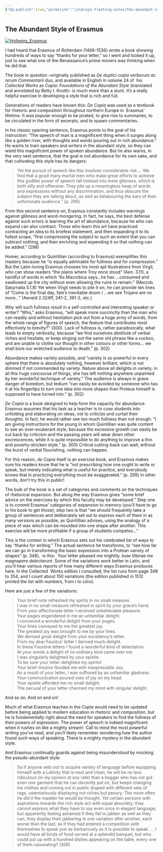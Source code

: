 ```yaml
---
{"dg-publish":true,"permalink":"/almraje-fleeting-notes/the-abundant-style-of-erasmus-the-scriptorium-daily/"}
---
```


## The Abundant Style of Erasmus

[![Holbeins_Erasmus](https://scriptoriumdaily.com/wp-content/uploads/2014/07/Holbeins_Erasmus.jpg)](https://scriptoriumdaily.com/wp-content/uploads/2014/07/Holbeins_Erasmus.jpg)

I had heard that Erasmus of Rotterdam (1466-1536) wrote a book showing hundreds of ways to say “thanks for your letter,” so I went and looked it up, just to see what one of the Renaissance’s prime movers was thinking when he did that.

The book in question –originally published as *De duplici copia verborum ac rerum Commentarii duo*, and available in English in volume 24 of  his *Collected Works* as *Copia: Foundations of the Abundant Style* (translated and annotated by Betty I. Knott)– is much more than a stunt. It’s a really helpful exercise in developing a style that is rich and full.

Generations of readers have known this: *De Copia* was used as a textbook for rhetoric and composition throughout northern Europe in  Erasmus’ lifetime. It was popular enough to be pirated, to give rise to summaries, to be circulated in the form of excerpts, and to spawn commentaries.

In his classic opening sentence, Erasmus points to the goal of his instruction: “The speech of man is a magnificent thing when it surges along like a golden river, with thoughts and words pouring out in rich abundance.” He wants to train speakers and writers in the abundant style, so they can wield this magnificent power of spoken abundance. But he also warns, in the very next sentence, that the goal is not abundance for its own sake, and that cultivating this style has its dangers:

> Yet the pursuit of speech like this involves considerable risk…. We find that a good many mortal men who make great efforts to achieve this godlike power of speech fall instead into mere glibness, which is both silly and offensive. They pile up a meaningless heap of words and expressions without any discrimination, and thus obscure the subject they are talking about, as well as belabouring the ears of their unfortunate audience.” (p. 295)

From this second sentence on, Erasmus constantly includes warnings against glibness and word-mongering. In fact, he says, the best defense against such errors is learning the art of abundance, because he who can expand can also contract. Those who learn this art have practiced contracting an idea to its briefest statement, and then expanding it to its fullest scope, “first compressing the subject to such an extent that you can subtract nothing, and then enriching and expending it so that nothing can be added.” (298)

Homer, according to Quintillian (according to Erasmus) exemplifies this mastery because he “is equally admirable for fullness and for compression.” But the Latin-loving Erasmus chooses his most apt illustrations from Virgil, who can show readers “the plains where Troy once stood” (Aen. 3.11), a handful of words in which “As Macrobius says…he has …consumed and swallowed up the city without even allowing the ruins to remain.” (Macrob. Saturnalia 5.1.8) Yet when Virgil needs to pile it on, he can provide ten lines of “Come is the final day, fate’s inevitable doom / …we see Trojans are no more…” (Aeneid 2.324ff, 241-2, 361-2, etc.) 

Why will such fullness result in a self-controlled and interesting speaker or writer? “Who,” asks Erasmus, “will speak more succinctly than the man who can readily and without hesitation pick out from a huge army of words, from the whole range of figures of speech, the feature that contributes most effectively to brevity?” (300)  Lack of fullness is, rather paradoxically, what leads to empty verbosity, because “we find ourselves destitute of verbal riches and hesitate, or keep singing out the same old phrase like a cuckoo, and are unable to clothe our thought in other colours or other forms… we shall bore our wretched audience to death.” (p. 302)

Abundance makes variety possible, and “variety is so powerful in every sphere that there is absolutely nothing, however brilliant, which is not dimmed if not commended by variety. Nature above all delights in variety; in all this huge concourse of things, she has left nothing anywhere unpainted by her wonderful technique of variety.” The audience is always in grave danger of boredom, but tedium “can easily be avoided by someone who has it at his fingertips to turn one idea into more shapes than Proteus himself is supposed to have turned into.” (p. 302)

*De Copia* is a book designed to help form the capacity for abundance. Erasmus assumes that his task as a teacher is to coax students into unfolding and elaborating on ideas, not to criticize and curtail their thoughts. In fact, he would rather see too much fullness than not enough: “I am giving instructions for the young in whom Quintillian was quite content to see an over-exuberant style, because the excessive growth can easily be cut back by criticism and the passing years will wear down other excrescences, while it is quite impossible to do anything to improve a thin and poverty-stricken style.” (p. 300) Critical cutting-back can wait; without the burst of verbal flourishing, nothing can happen.

For this reason, *de Copia* itself is an exercise book, and Erasmus makes sure his readers know that he is “not prescribing how one ought to write or speak, but merely indicating what is useful for practice, and everybody knows that in practicing everything must be exaggerated.” (p. 299) In other words, don’t try this in public!

The bulk of the book is a set of categories and comments on the techniques of rhetorical expansion. But along the way Erasmus gives “some brief advice on the exercises by which this faculty may be developed.” Step one is to commit Erasmus’ categories of expansion to memory (you’ll have to go to his book to get those); step two is that “we should frequently take a group of sentences and deliberately set out to express each of them in as many versions as possible, as Quintillian advises, using the analogy of a piece of wax which can be moulded into one shape after another. This exercise will be more profitable if a group of students competes…”

This is the context in which Erasmus sets out his celebrated list of ways to say “thanks for writing.” The actual sentence he transforms, to “see how far we can go in transforming the basic expression into a Protean variety of shapes” (p. 348),  is this:  Your letter pleased me mightily. *tuae litterae me magnopere delectarunt*. Some of the variations work better in Latin, and you’ll hear various reports of how many different ways Erasmus produces here. In the Collected  Works edition I consulted, the list runs from page 348 to 354, and I count about 150 variations (the edition published in 1512 printed the list with numbers, from i to cxlvi).

Here are just a few of the variations:

> Your brief note refreshed my spirits in no small measure.  
> I was in no small measure refreshed in spirit by your grace’s hand.  
> From your affectionate letter I received unbelievable pleasure.  
> Your pages engendered in me an unfamiliar delight.  
> I conceived a wonderful delight from your pages.  
> Your lines conveyed to me the greatest joy.  
> The greatest joy was brought to me by your lines.  
> We derived great delight from your excellency’s letter.  
> From my dear Faustus’ letter I derived much delight.  
> In these Faustine letters I found a wonderful kind of delectation.  
> At your words a delight of no ordinary kind came over me.  
> I was singularly delighted by your epistle.  
> To be sure your letter delighted my spirits!  
> Your brief missive flooded me with inexpressible Joy.  
> As a result of your letter, I was suffused by an unfamiliar gladness.  
> Your communication poured vials of joy on my head.  
> Your epistle afforded me no small delight.  
> The perusal of your letter charmed my mind with singular delight.

And so on. And on and on!

Much of what Erasmus teaches in the *Copia* would need to be updated before being applied to modern education in rhetoric and composition, but he is fundamentally right about the need for speakers to find the fullness of their powers of expression. The power of speech is indeed magnificent when it rushes on like a mighty stream!  Call to mind the most powerful writing you’ve read, and you’ll likely remember wondering how the author found such ways of speaking. There is a mighty mystery in the abundant style.

And Erasmus continually guards against being misunderstood by mocking the pseudo-abundant style:

> So if anyone sets out to acquire variety of language before equipping himself with a Latinity that is neat and clean, he will be no less ridiculous (in my opinion at any rate) than a beggar who has not got even one garment that he can decently put on, but keeps changing his clothes and coming out in public draped with different sets of rags, ostentatiously displaying not riches but penury. The more often he did it the madder he would be thought. Yet certain persons with aspirations towards the rich style act with equal absurdity; they cannot express what they have to say even once in elegant language, but apparently feeling ashamed if they fail to jabber as well as they can, they display their jabbering in one variation after another, each worse than the last, as if they had entered a competition with themselves to speak just as barbarously as it is possible to speak. … I would have all kinds of food served at a splendid banquet, but who could put up with a hundred dishes appearing on the table, every one of them nauseating? (306)